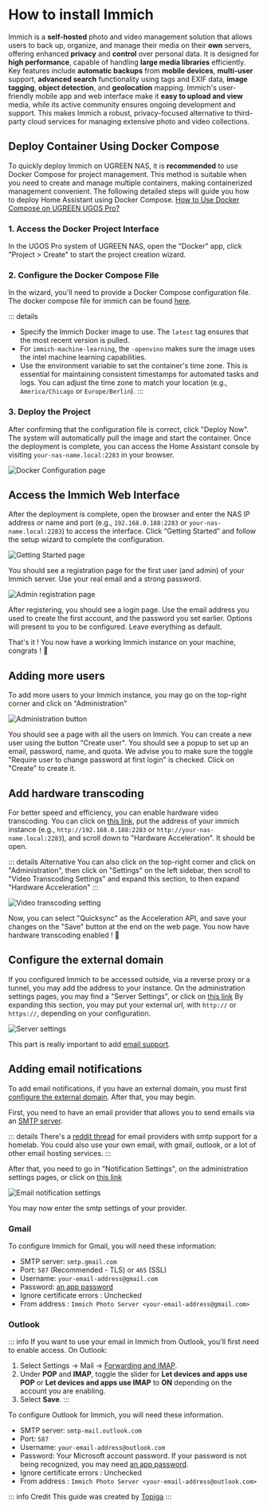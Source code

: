 # How to install Immich

Immich is a **self-hosted** photo and video management solution that allows users to back up, organize, and manage their media on their **own** servers, offering enhanced **privacy** and **control** over personal data. It is designed for **high performance**, capable of handling **large media libraries** efficiently. Key features include **automatic backups** from **mobile devices**, **multi-user** support, **advanced search** functionality using tags and EXIF data, **image tagging**, **object detection**, and **geolocation** mapping. Immich's user-friendly mobile app and web interface make it **easy to upload and view** media, while its active community ensures ongoing development and support. This makes Immich a robust, privacy-focused alternative to third-party cloud services for managing extensive photo and video collections.

## Deploy Container Using Docker Compose

To quickly deploy Immich on UGREEN NAS, it is **recommended** to use Docker Compose for project management. This method is suitable when you need to create and manage multiple containers, making containerized management convenient. The following detailed steps will guide you how to deploy Home Assistant using Docker Compose. [How to Use Docker Compose on UGREEN UGOS Pro?](https://support.ugnas.com/knowledgecenter/#/detail/eyJpZCI6MzMyLCJ0eXBlIjoidGFnMDAxIiwicGF0aENvZGUiOiJwcm8wMDIsOWpvcDV3LGUyZVNueiIsImxhbmd1YWdlIjoiZW4tVVMiLCJjbGllbnRUeXBlIjoiUEMiLCJhcnRpY2xlVmVyc2lvbiI6IiJ9)

### 1. Access the Docker Project Interface

In the UGOS Pro system of UGREEN NAS, open the "Docker" app, click "Project > Create" to start the project creation wizard.

### 2. Configure the Docker Compose File

In the wizard, you'll need to provide a Docker Compose configuration file. The docker compose file for immich can be found [here](https://raw.githubusercontent.com/UGREEN-NASync/community-guide/refs/heads/main/docs/ugos/install/immich/compose.yaml). 

::: details
- Specify the Immich Docker image to use. The `latest` tag ensures that the most recent version is pulled.
- For `immich-machine-learning`, the `-openvino` makes sure the image uses the intel machine learning capabilities.
- Use the environment variable  to set the container's time zone. This is essential for maintaining consistent timestamps for automated tasks and logs. You can adjust the time zone to match your location (e.g., `America/Chicago` or `Europe/Berlin`).
:::

### 3. Deploy the Project

After confirming that the configuration file is correct, click "Deploy Now". The system will automatically pull the image and start the container. Once the deployment is complete, you can access the Home Assistant console by visiting `your-nas-name.local:2283` in your browser.

![Docker Configuration page](./config-docker.png)

## Access the Immich Web Interface

After the deployment is complete, open the browser and enter the NAS IP address or name and port (e.g., `192.168.0.188:2283` or `your-nas-name.local:2283`) to access the interface. Click “Getting Started” and follow the setup wizard to complete the configuration.

![Getting Started page](./getting-started.png)

You should see a registration page for the first user (and admin) of your Immich server. Use your real email and a strong password.

![Admin registration page](./gadmin-registration.png)

After registering, you should see a login page. Use the email address you used to create the first account, and the password you set earlier.
Options will present to you to be configured. Leave everything as default.

That's it ! You now have a working Immich instance on your machine, congrats ! :tada:

## Adding more users

To add more users to your Immich instance, you may go on the top-right corner and click on "Administration"

![Administration button](./administration-button.png)

You should see a page with all the users on Immich. You can create a new user using the button "Create user".
You should see a popup to set up an email, password, name, and quota. We advise you to make sure the toggle "Require user to change password at first login" is checked.
Click on "Create" to create it.

## Add hardware transcoding

For better speed and efficiency, you can enable hardware video transcoding. You can click on [this link](https://my.immich.app/admin/system-settings?isOpen=video-transcoding+hardware-acceleration), put the address of your immich instance (e.g., `http://192.168.0.188:2283` or `http://your-nas-name.local:2283`), and scroll down to "Hardware Acceleration". It should be open.

::: details Alternative
You can also click on the top-right corner and click on "Administration", then click on "Settings" on the left sidebar, then scroll to "Video Transcoding Settings" and expand this section, to then expand "Hardware Acceleration"
:::

![Video transcoding setting](./video-transcoding.png)

Now, you can select "Quicksync" as the Acceleration API, and save your changes on the "Save" button at the end on the web page.
You now have hardware transcoding enabled ! :tada:

## Configure the external domain

If you configured Immich to be accessed outside, via a reverse proxy or a tunnel, you may add the address to your instance. On the administration settings pages, you may find a "Server Settings", or click on [this link](https://my.immich.app/admin/system-settings?isOpen=server)
By expanding this section, you may put your external url, with `http://` or `https://`, depending on your configuration.

![Server settings](./server-settings.png)

This part is really important to add [email support](#adding-email-notifications).

## Adding email notifications

To add email notifications, if you have an external domain, you must first [configure the external domain](#configure-the-external-domain).
After that, you may begin.

First, you need to have an email provider that allows you to send emails via an [SMTP server](https://aws.amazon.com/what-is/smtp/).

::: details
There's a [reddit thread](https://www.reddit.com/r/homelab/comments/1hre8nn/which_email_provider_has_simple_smtp_support/) for email providers with smtp support for a homelab. You could also use your own email, with gmail, outlook, or a lot of other email hosting services.
:::

After that, you need to go in "Notification Settings", on the administration settings pages, or click on [this link](https://my.immich.app/admin/system-settings?isOpen=notifications+email)

![Email notification settings](./email-settings.png)

You may now enter the smtp settings of your provider.

### Gmail
To configure Immich for Gmail, you will need these information:
- SMTP server: `smtp.gmail.com`
- Port: `587` (Recommended - TLS) or `465` (SSL)
- Username: `your-email-address@gmail.com`
- Password: [an app password]()
- Ignore certificate errors : Unchecked
- From address : `Immich Photo Server <your-email-address@gmail.com>`

### Outlook
::: info
If you want to use your email in Immich from Outlook, you'll first need to enable access. On Outlook:
1. Select Settings -> Mail -> [Forwarding and IMAP](https://go.microsoft.com/fwlink/?linkid=875424).
2. Under **POP** and **IMAP**, toggle the slider for **Let devices and apps use POP** or **Let devices and apps use IMAP** to **ON** depending on the account you are enabling.
3. Select **Save**.
:::

To configure Outlook for Immich, you will need these information.
- SMTP server: `smtp-mail.outlook.com`
- Port: `587`
- Username: `your-email-address@outlook.com`
- Password: Your Microsoft account password. If your password is not being recognized, you may need [an app password](https://support.microsoft.com/en-us/account-billing/how-to-get-and-use-app-passwords-5896ed9b-4263-e681-128a-a6f2979a7944).
- Ignore certificate errors : Unchecked
- From address : `Immich Photo Server <your-email-address@outlook.com>`

::: info Credit
This guide was created by [Topiga](https://github.com/topiga/)
:::
